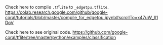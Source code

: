Check here to compile `.tflite` to `_edgetpu.tflite`.
https://colab.research.google.com/github/google-coral/tutorials/blob/master/compile_for_edgetpu.ipynb#scrollTo=x47uW_lI1DoV

Check here to see original code.
https://github.com/google-coral/tflite/tree/master/python/examples/classification
